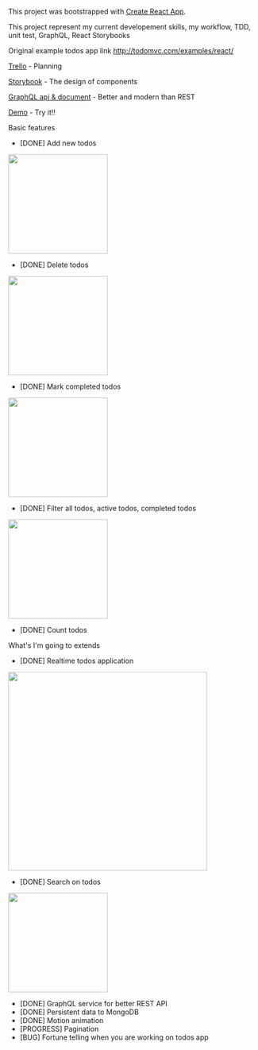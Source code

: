 This project was bootstrapped with [Create React App](https://github.com/facebookincubator/create-react-app).

This project represent my current developement skills, my workflow, TDD, unit test, GraphQL, React Storybooks

Original example todos app link
http://todomvc.com/examples/react/

[Trello](https://trello.com/b/LcBgIGJt/real-time-todo-application) - Planning

[Storybook](https://todos-storybook.now.sh) - The design of components

[GraphQL api & document](https://todos-server.now.sh/graphiql?query=query%7B%0A%20%20todos%7B%0A%20%20%20%20totalCount%0A%20%20%20%20edges%7B%0A%20%20%20%20%20%20node%7B%0A%20%20%20%20%20%20%20%20id%0A%20%20%20%20%20%20%20%20title%0A%20%20%20%20%20%20%20%20state%0A%20%20%20%20%20%20%7D%0A%20%20%20%20%7D%0A%20%20%7D%0A%7D) - Better and modern than REST

[Demo](https://todos-client.now.sh) - Try it!!

Basic features
- [DONE] Add new todos

<img src="https://todos-server.now.sh/public/AddTodo.gif" width="200">

- [DONE] Delete todos

<img src="https://todos-server.now.sh/public/RemoveTodo.gif" width="200">

- [DONE] Mark completed todos

<img src="https://todos-server.now.sh/public/ToggleTodo.gif" width="200">


- [DONE] Filter all todos, active todos, completed todos

<img src="https://todos-server.now.sh/public/FilterTodo.gif" width="200">


- [DONE] Count todos

What's I'm going to extends
- [DONE] Realtime todos application

<img src="https://todos-server.now.sh/public/RealtimeTodo.gif" width="400">


- [DONE] Search on todos

<img src="https://todos-server.now.sh/public/SearchTodo.gif" width="200">

- [DONE] GraphQL service for better REST API
- [DONE] Persistent data to MongoDB
- [DONE] Motion animation
- [PROGRESS] Pagination
- [BUG] Fortune telling when you are working on todos app


